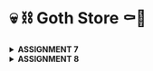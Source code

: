 # 💀 ⛓️ Goth Store ⚰️🦇

<details>
<Summary><b>ASSIGNMENT 7</b></summary>

### 1. Explain what are stateless widgets and stateful widgets, and explain the difference between them.

Stateless widgets are widgets that don’t have any mutable state. They are immutable, meaning once they are built, they cannot change. They are typically used for widgets that only depend on their configuration and don’t change over time. In this project, `MyHomePage` and `ItemCard` are examples of stateless widgets.

Stateful widgets are widgets that can change over time or in response to user interactions. They maintain a `State` object, which can change and trigger a rebuild of the widget. Stateful widgets are useful when the UI needs to reflect changes or updates, such as animations or data from user interactions.

### 2. Mention the widgets that you have used for this project and its uses.
- Scaffold: Provides the basic structure, including the AppBar and Body for the layout.
- AppBar: Displays the title at the top of the app.
- Row and Column: Used for arranging widgets in horizontal and vertical layouts.
- GridView.count: Displays a grid of buttons for the main options.
- Card: Used for displaying the information cards.
- InkWell: Wraps each button to detect taps.
- SnackBar: Shows feedback messages when buttons are pressed.

### 3. What is the use-case for setState()? Explain the variable that can be affected by setState().

`setState()` is used in a `StatefulWidget` to indicate that the widget’s state has changed and needs to be updated in the UI. When called, `setState()` triggers a rebuild, updating any UI elements that depend on the changed data. In this project, we didn’t use `setState()` as `MyHomePage` is a `StatelessWidget`. However, if we had a counter or a dynamic list, we would use `setState()` to update them.

### 4. Explain the difference between `const` and `final` keyword.

- const: Used to define compile-time constants. It’s used for values that are completely determined at compile time and will never change.
- final: Used for variables that are set once and won’t be changed. However, unlike `const`, the value of `final` can be determined at runtime.

### 5. Explain how you implemented the checklist above step-by-step.
#### ✔️Create a new Flutter application with the E-Commerce theme that matches the previous assignments.
- First, I create a new application in my designated directory by running the following code.
    ```
    flutter create goth_store
    cd goth_store
    ```
- I then create new file called menu.dart and add ```import 'package:flutter/material.dart'```
- From my ```main.dart``` file, I move the class ```MyHomePage``` and ```_MyHomePageState``` to the ```menu.dart``` file.
- In ```main.dart```, I added some imports and added color scheme.
    ```dart
    import 'package:flutter/material.dart';
    import 'package:goth_store/menu.dart';

    void main() {
    runApp(const MyApp());
    }

    class MyApp extends StatelessWidget {
    const MyApp({super.key});

    @override
    Widget build(BuildContext context) {
        return MaterialApp(
        title: 'Goth Store',
        theme: ThemeData(
            colorScheme: ColorScheme.fromSwatch(
            primarySwatch: Colors.grey, 
            ).copyWith(
            secondary: Colors.black,
            ),
        ),
        home: MyHomePage(),
        );
    }
    }
    ```
#### ✔️Create three simple buttons with icons and texts for Viewing the product list (View Product List), Adding a product (Add Product), Logout (Logout) and implement different colors for each button
- In ```MyHomePage```, I create a list called items with three ```ItemHomepage instances```, each representing a button and set the name, icon, and initial color for each button:
```dart
class MyHomePage extends StatelessWidget {
  final String npm = '2306172086';
  final String name = 'Kezia Salsalina Agtyra Sebayang';
  final String className = 'PBP KKI';
  final List<ItemHomepage> items = [
    ItemHomepage("View Product", Icons.list, Colors.red[600]!),
    ItemHomepage("Add Product", Icons.add, Colors.red[500]!),
    ItemHomepage("Logout", Icons.logout, Colors.red[400]!),
  ];

  MyHomePage({super.key});

  @override
  Widget build(BuildContext context) {
    return Scaffold(
      backgroundColor: Colors.black,
      appBar: AppBar(
        title: const Text(
          'Goth Store',
          style: TextStyle(
            color: Colors.red,
            fontWeight: FontWeight.bold,
          ),
        ),
        backgroundColor: Colors.grey[900],
      ),
      body: Padding(
        padding: const EdgeInsets.all(16.0),
        child: Column(
          crossAxisAlignment: CrossAxisAlignment.center,
          children: [
            Row(
              mainAxisAlignment: MainAxisAlignment.spaceEvenly,
              children: [
                InfoCard(title: 'NPM', content: npm),
                InfoCard(title: 'Name', content: name),
                InfoCard(title: 'Class', content: className),
              ],
            ),
            const SizedBox(height: 16.0),
            const Center(
              child: Text(
                'Welcome to Goth Store',
                style: TextStyle(
                  color: Colors.red,
                  fontWeight: FontWeight.bold,
                  fontSize: 18.0,
                ),
              ),
            ),
            const SizedBox(height: 16.0),
            GridView.count(
              primary: true,
              padding: const EdgeInsets.all(20),
              crossAxisSpacing: 10,
              mainAxisSpacing: 10,
              crossAxisCount: 3,
              shrinkWrap: true,
              children: items.map((ItemHomepage item) {
                return ItemCard(item);
              }).toList(),
            ),
          ],
        ),
      ),
    );
  }
}
```
#### ✔️Display a Snackbar with messages
- I use the onTap property in InkWell to respond to taps on each button.
- In the onTap callback, I use ScaffoldMessenger.of(context).showSnackBar() to display a SnackBar with a specific message for each button.
- Then, in the onTap callback, customize the SnackBar content based on the button name by using ```${item.name}```
```dart
class ItemCard extends StatelessWidget {
  final ItemHomepage item;

  const ItemCard(this.item, {super.key});

  @override
  Widget build(BuildContext context) {
    return Material(
      color: item.color,
      borderRadius: BorderRadius.circular(12),
      child: InkWell(
        onTap: () {
          ScaffoldMessenger.of(context)
            ..hideCurrentSnackBar()
            ..showSnackBar(
              SnackBar(content: Text("You have pressed the ${item.name} button!")),
            );
        },
        child: Container(
          padding: const EdgeInsets.all(8),
          child: Center(
            child: Column(
              mainAxisAlignment: MainAxisAlignment.center,
              children: [
                Icon(
                  item.icon,
                  color: Colors.white,
                  size: 30.0,
                ),
                const Padding(padding: EdgeInsets.all(3)),
                Text(
                  item.name,
                  textAlign: TextAlign.center,
                  style: const TextStyle(
                    color: Colors.white,
                  ),
                ),
              ],
            ),
          ),
        ),
      ),
    );
  }
}
  ```

</details>

<details>
<Summary><b>ASSIGNMENT 8</b></summary>

### 1. What is the purpose of const in Flutter? Explain the advantages of using const in Flutter code. When should we use const, and when should it not be used?
In Flutter, const creates compile-time constants, ensuring widgets are created only once and reused, improving performance and memory efficiency. const should be used for widgets or objects that remain unchanged throughout the app’s lifecycle, like labels or static decorations. However, it shouldn’t be used for dynamic widgets that respond to user interaction.

### 2. Explain and compare the usage of Column and Row in Flutter. Provide example implementations of each layout widget!
Column and Row are layout widgets that arrange children vertically or horizontally, respectively. Column is ideal for stacking items top-to-bottom (Example: list of buttons (View, Add, Logout)), while Row arranges them left-to-right (Example: list of name, class, and npm in home page). Both support alignment and spacing options, but Column is best for vertical layouts, and Row for inline horizontal layouts.

### 3. List the input elements you used on the form page in this assignment. Are there other Flutter input elements you didn’t use in this assignment? Explain!
My assignment uses TextFormField for name, description, price, and gothness inputs. Other Flutter input widgets not used include Checkbox, Radio Button, Slider, Switch, and DropdownButton, which are helpful for binary choices, multi-options, and ranged selections in more complex forms.

### 4. How do you set the theme within a Flutter application to ensure consistency? Did you implement a theme in your application?
Yes, I implemented a theme in this application to ensure consistency across the Goth Store app. I used the ThemeData object within the MaterialApp widget, setting primaryColor to black and applying a ColorScheme.dark with black as the primary color and grey as the secondary color. 

### 5. How do you manage navigation in a multi-page Flutter application?

</details>